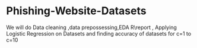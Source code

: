 # Phishing-Website-Datasets
 We will do Data cleaning ,data prepossessing,EDA R\report ,   Applying Logistic Regression on Datasets and finding accuracy of datasets for c=1 to c=10
